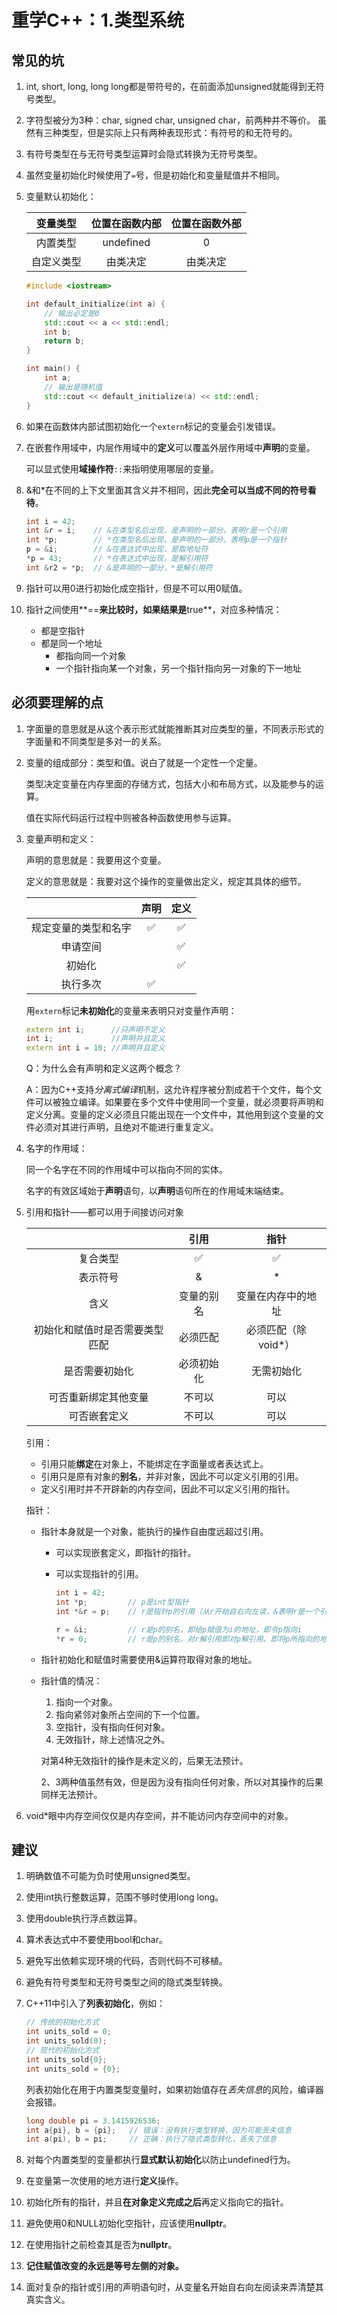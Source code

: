 # 重学C++：1.类型系统


## 常见的坑

1. int, short, long, long long都是带符号的，在前面添加unsigned就能得到无符号类型。

2. 字符型被分为3种：char, signed char, unsigned char，前两种并不等价。
   虽然有三种类型，但是实际上只有两种表现形式：有符号的和无符号的。
   
3. 有符号类型在与无符号类型运算时会隐式转换为无符号类型。

4. 虽然变量初始化时候使用了`=`号，但是初始化和变量赋值并不相同。

5. 变量默认初始化：

   |  变量类型  | 位置在函数内部 | 位置在函数外部 |
   | :--------: | :------------: | :------------: |
   |  内置类型  |   undefined    |       0        |
   | 自定义类型 |    由类决定    |    由类决定    |

   ```C++
   #include <iostream>
   
   int default_initialize(int a) {
       // 输出必定是0
       std::cout << a << std::endl;
       int b;
       return b;
   }
   
   int main() {
       int a;
       // 输出是随机值
       std::cout << default_initialize(a) << std::endl; 
   }
   ```

6. 如果在函数体内部试图初始化一个`extern`标记的变量会引发错误。

7. 在嵌套作用域中，内层作用域中的**定义**可以覆盖外层作用域中**声明**的变量。

   可以显式使用**域操作符**`::`来指明使用哪层的变量。
   
8. &和*在不同的上下文里面其含义并不相同，因此**完全可以当成不同的符号看待**。

   ```C++
   int i = 42;
   int &r = i;    // &在类型名后出现，是声明的一部分，表明r是一个引用
   int *p;        // *在类型名后出现，是声明的一部分，表明p是一个指针
   p = &i;        // &在表达式中出现，是取地址符
   *p = 43;       // *在表达式中出现，是解引用符
   int &r2 = *p;  // &是声明的一部分，*是解引用符
   ```

9. 指针可以用0进行初始化成空指针，但是不可以用0赋值。

10. 指针之间使用**==**来比较时，如果结果是**true**，对应多种情况：

    + 都是空指针
    + 都是同一个地址
      - 都指向同一个对象
      - 一个指针指向某一个对象，另一个指针指向另一对象的下一地址

## 必须要理解的点

1. 字面量的意思就是从这个表示形式就能推断其对应类型的量，不同表示形式的字面量和不同类型是多对一的关系。

2. 变量的组成部分：类型和值。说白了就是一个定性一个定量。

   类型决定变量在内存里面的存储方式，包括大小和布局方式，以及能参与的运算。

   值在实际代码运行过程中则被各种函数使用参与运算。

3. 变量声明和定义：

   声明的意思就是：我要用这个变量。

   定义的意思就是：我要对这个操作的变量做出定义，规定其具体的细节。

   |                      | 声明 | 定义 |
   | :------------------: | :--: | :--: |
   | 规定变量的类型和名字 |  ✅   |  ✅   |
   |       申请空间       |      |  ✅   |
   |        初始化        |      |  ✅   |
   |       执行多次       |  ✅   |      |

   用`extern`标记**未初始化**的变量来表明只对变量作声明：

   ```C++
   extern int i;      //只声明不定义
   int i;             //声明并且定义
   extern int i = 10; //声明并且定义
   ```

   Q：为什么会有声明和定义这两个概念？

   A：因为C++支持*分离式编译*机制，这允许程序被分割成若干个文件，每个文件可以被独立编译。如果要在多个文件中使用同一个变量，就必须要将声明和定义分离。变量的定义必须且只能出现在一个文件中，其他用到这个变量的文件必须对其进行声明，且绝对不能进行重复定义。

4. 名字的作用域：

   同一个名字在不同的作用域中可以指向不同的实体。

   名字的有效区域始于**声明**语句，以**声明**语句所在的作用域末端结束。
   
5. 引用和指针——都可以用于间接访问对象
   
   |                                |    引用    |        指针         |
   | :----------------------------: | :--------: | :-----------------: |
   |            复合类型            |     ✅      |          ✅          |
   |            表示符号            |     &      |          *          |
   |              含义              | 变量的别名 | 变量在内存中的地址  |
   | 初始化和赋值时是否需要类型匹配 |  必须匹配  | 必须匹配（除void*） |
   |         是否需要初始化         | 必须初始化 |     无需初始化      |
   |      可否重新绑定其他变量      |   不可以   |        可以         |
   |          可否嵌套定义          |   不可以   |        可以         |
   
   引用：
   
   + 引用只能**绑定**在对象上，不能绑定在字面量或者表达式上。
   + 引用只是原有对象的**别名**，并非对象，因此不可以定义引用的引用。
   + 定义引用时并不开辟新的内存空间，因此不可以定义引用的指针。
   
   指针：
   
   + 指针本身就是一个对象，能执行的操作自由度远超过引用。
   
     - 可以实现嵌套定义，即指针的指针。
   
     - 可以实现指针的引用。
   
       ```C++
       int i = 42;
       int *p;         // p是int型指针
       int *&r = p;    // r是指针p的引用（从r开始自右向左读，&表明r是一个引用，引用的是指针，指针指向的类型是int）
       
       r = &i;         // r是p的别名，即给p赋值为i的地址，即令p指向i
       *r = 0;         // r是p的别名，对r解引用即对p解引用，即将p所指向的地址处变量的值赋值为0
       ```
   
   + 指针初始化和赋值时需要使用&运算符取得对象的地址。
   
   + 指针值的情况：
     1. 指向一个对象。
     2. 指向紧邻对象所占空间的下一个位置。
     3. 空指针，没有指向任何对象。
     4. 无效指针，除上述情况之外。
     
     对第4种无效指针的操作是未定义的，后果无法预计。
     
     2、3两种值虽然有效，但是因为没有指向任何对象，所以对其操作的后果同样无法预计。
   
6. void*眼中内存空间仅仅是内存空间，并不能访问内存空间中的对象。

## 建议

1. 明确数值不可能为负时使用unsigned类型。

2. 使用int执行整数运算，范围不够时使用long long。

3. 使用double执行浮点数运算。

4. 算术表达式中不要使用bool和char。

5. 避免写出依赖实现环境的代码，否则代码不可移植。

6. 避免有符号类型和无符号类型之间的隐式类型转换。

7. C++11中引入了**列表初始化**，例如：

   ```C++
   // 传统的初始化方式
   int units_sold = 0;
   int units_sold(0);
   // 现代的初始化方式
   int units_sold{0};
   int units_sold = {0};
   ```

   列表初始化在用于内置类型变量时，如果初始值存在*丢失信息*的风险，编译器会报错。

   ```C++
   long double pi = 3.1415926536;
   int a{pi}, b = {pi};   // 错误：没有执行类型转换，因为可能丢失信息
   int a(pi), b = pi;     // 正确：执行了隐式类型转化，丢失了信息
   ```

8. 对每个内置类型的变量都执行**显式默认初始化**以防止undefined行为。

9. 在变量第一次使用的地方进行**定义**操作。

10. 初始化所有的指针，并且**在对象定义完成之后**再定义指向它的指针。

11. 避免使用0和NULL初始化空指针，应该使用**nullptr**。

12. 在使用指针之前检查其是否为**nullptr**。

13. **记住赋值改变的永远是等号左侧的对象。**

14. 面对复杂的指针或引用的声明语句时，从变量名开始自右向左阅读来弄清楚其真实含义。


